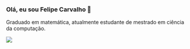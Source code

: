 ### Olá, eu sou Felipe Carvalho 👋
Graduado em matemática, atualmente estudante de mestrado em ciência da computação.

<div>
<a href="https://www.linkedin.com/in/felipe-dos-santos-carvalho-562835199/" targer-"blank_"><img src = "https://img.shields.io/badge/LinkedIn-0077B5?style=for-the-badge&logo=linkedin&logoColor=white" target-"_blank"> 

</a>
</div>
